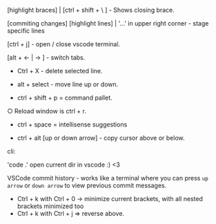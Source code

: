[highlight braces] | [ctrl + shift + \ ] - Shows closing brace.

[commiting changes] [highlight lines] | '...' in upper right corner - stage specific lines

[ctrl + j] - open / close vscode terminal.

[alt + <- | -> ] - switch tabs.



- Ctrl + X - delete selected line.

- alt + select - move line up or down.

- ctrl + shift + p = command pallet.

○ Reload window is ctrl + r.

- ctrl + space = intellisense suggestions

- ctrl + alt [up or down arrow] - copy cursor above or below.

cli:

'code .' open current dir in vscode :) <3

VSCode commit history - works like a terminal where you can press `up arrow` or `down arrow` to view previous commit messages.


- Ctrl + k with Ctrl + 0 -> minimize current brackets, with all nested brackets minimized too
- Ctrl + k with Ctrl + j => reverse above.
